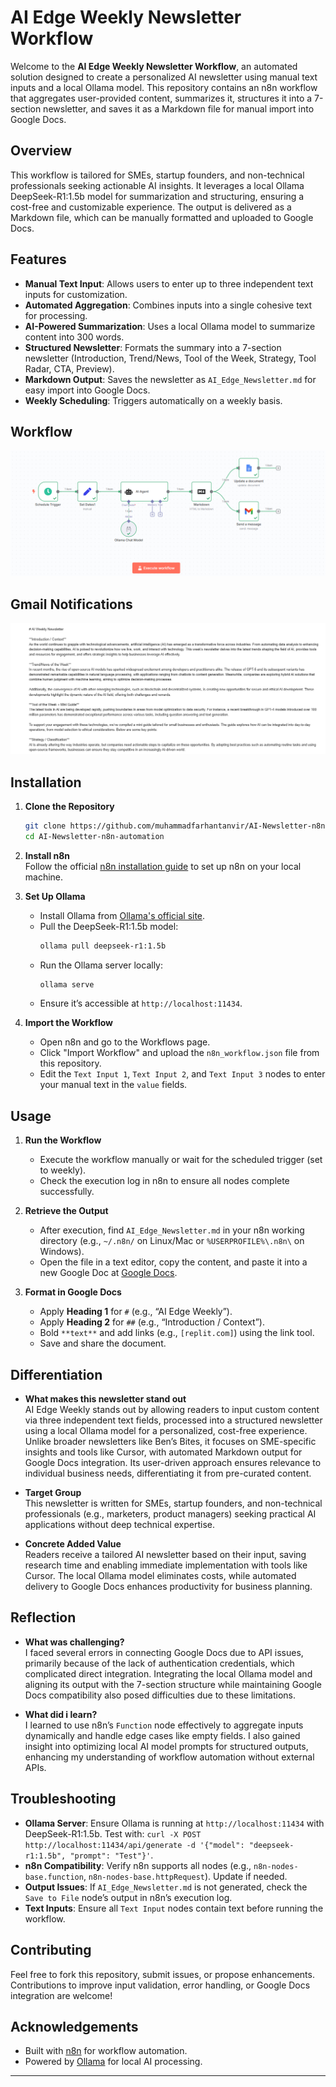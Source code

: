 # AI Edge Weekly Newsletter Workflow

Welcome to the **AI Edge Weekly Newsletter Workflow**, an automated solution designed to create a personalized AI newsletter using manual text inputs and a local Ollama model. This repository contains an n8n workflow that aggregates user-provided content, summarizes it, structures it into a 7-section newsletter, and saves it as a Markdown file for manual import into Google Docs.

## Overview

This workflow is tailored for SMEs, startup founders, and non-technical professionals seeking actionable AI insights. It leverages a local Ollama DeepSeek-R1:1.5b model for summarization and structuring, ensuring a cost-free and customizable experience. The output is delivered as a Markdown file, which can be manually formatted and uploaded to Google Docs.

## Features

- **Manual Text Input**: Allows users to enter up to three independent text inputs for customization.
- **Automated Aggregation**: Combines inputs into a single cohesive text for processing.
- **AI-Powered Summarization**: Uses a local Ollama model to summarize content into 300 words.
- **Structured Newsletter**: Formats the summary into a 7-section newsletter (Introduction, Trend/News, Tool of the Week, Strategy, Tool Radar, CTA, Preview).
- **Markdown Output**: Saves the newsletter as `AI_Edge_Newsletter.md` for easy import into Google Docs.
- **Weekly Scheduling**: Triggers automatically on a weekly basis.

## Workflow
![AI Newsletter Workflow](AI%20Newsletter%20Workflow.png)

## Gmail Notifications

![Email](Email.png)

## Installation

1. **Clone the Repository**  
   ```bash
   git clone https://github.com/muhammadfarhantanvir/AI-Newsletter-n8n-automation.git
   cd AI-Newsletter-n8n-automation
   ```

2. **Install n8n**  
   Follow the official [n8n installation guide](https://docs.n8n.io/getting-started/installation/) to set up n8n on your local machine.

3. **Set Up Ollama**  
   - Install Ollama from [Ollama's official site](https://ollama.ai/).
   - Pull the DeepSeek-R1:1.5b model:
     ```bash
     ollama pull deepseek-r1:1.5b
     ```
   - Run the Ollama server locally:
     ```bash
     ollama serve
     ```
   - Ensure it’s accessible at `http://localhost:11434`.

4. **Import the Workflow**  
   - Open n8n and go to the Workflows page.
   - Click "Import Workflow" and upload the `n8n_workflow.json` file from this repository.
   - Edit the `Text Input 1`, `Text Input 2`, and `Text Input 3` nodes to enter your manual text in the `value` fields.

## Usage


1. **Run the Workflow**  
   - Execute the workflow manually or wait for the scheduled trigger (set to weekly).
   - Check the execution log in n8n to ensure all nodes complete successfully.

2. **Retrieve the Output**  
   - After execution, find `AI_Edge_Newsletter.md` in your n8n working directory (e.g., `~/.n8n/` on Linux/Mac or `%USERPROFILE%\.n8n\` on Windows).
   - Open the file in a text editor, copy the content, and paste it into a new Google Doc at [Google Docs](https://docs.google.com).

3. **Format in Google Docs**  
   - Apply **Heading 1** for `#` (e.g., “AI Edge Weekly”).
   - Apply **Heading 2** for `##` (e.g., “Introduction / Context”).
   - Bold `**text**` and add links (e.g., `[replit.com]`) using the link tool.
   - Save and share the document.

## Differentiation

- **What makes this newsletter stand out**  
  AI Edge Weekly stands out by allowing readers to input custom content via three independent text fields, processed into a structured newsletter using a local Ollama model for a personalized, cost-free experience. Unlike broader newsletters like Ben’s Bites, it focuses on SME-specific insights and tools like Cursor, with automated Markdown output for Google Docs integration. Its user-driven approach ensures relevance to individual business needs, differentiating it from pre-curated content.

- **Target Group**  
  This newsletter is written for SMEs, startup founders, and non-technical professionals (e.g., marketers, product managers) seeking practical AI applications without deep technical expertise.

- **Concrete Added Value**  
  Readers receive a tailored AI newsletter based on their input, saving research time and enabling immediate implementation with tools like Cursor. The local Ollama model eliminates costs, while automated delivery to Google Docs enhances productivity for business planning.

## Reflection

- **What was challenging?**  
  I faced several errors in connecting Google Docs due to API issues, primarily because of the lack of authentication credentials, which complicated direct integration. Integrating the local Ollama model and aligning its output with the 7-section structure while maintaining Google Docs compatibility also posed difficulties due to these limitations.

- **What did i learn?**  
  I learned to use n8n’s `Function` node effectively to aggregate inputs dynamically and handle edge cases like empty fields. I also gained insight into optimizing local AI model prompts for structured outputs, enhancing my understanding of workflow automation without external APIs.


## Troubleshooting

- **Ollama Server**: Ensure Ollama is running at `http://localhost:11434` with DeepSeek-R1:1.5b. Test with: `curl -X POST http://localhost:11434/api/generate -d '{"model": "deepseek-r1:1.5b", "prompt": "Test"}'`.
- **n8n Compatibility**: Verify n8n supports all nodes (e.g., `n8n-nodes-base.function`, `n8n-nodes-base.httpRequest`). Update if needed.
- **Output Issues**: If `AI_Edge_Newsletter.md` is not generated, check the `Save to File` node’s output in n8n’s execution log.
- **Text Inputs**: Ensure all `Text Input` nodes contain text before running the workflow.

## Contributing

Feel free to fork this repository, submit issues, or propose enhancements. Contributions to improve input validation, error handling, or Google Docs integration are welcome!

## Acknowledgements

- Built with [n8n](https://n8n.io/) for workflow automation.
- Powered by [Ollama](https://ollama.ai/) for local AI processing.

---

